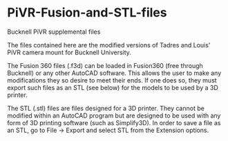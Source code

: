 # PiVR-Fusion-and-STL-files
Bucknell PiVR supplemental files

The files contained here are the modified versions of Tadres and Louis' PiVR camera mount for Bucknell University. 

The Fusion 360 files (.f3d) can be loaded in Fusion360 (free through Bucknell) or any other AutoCAD software. This allows the user to make any modifications they so desire to meet their ends. If one does so, they must export such files as an STL (see below) for the models to be used by a 3D printer. 

The STL (.stl) files are files designed for a 3D printer. They cannot be modified within an AutoCAD program but are designed to be used with any form of 3D printing software (such as Simplify3D). In order to save a file as an STL, go to File -> Export and select STL from the Extension options. 

